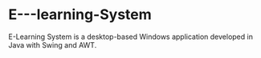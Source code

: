 # E---learning-System
E-Learning System is a desktop-based Windows application developed in Java with Swing and AWT. 
